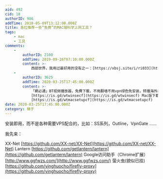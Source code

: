 ```yaml
---
aid: 492
cid: 18
authorID: 986
addTime: 2018-05-09T13:12:00.000Z
title: 各位推荐一些“免费”的MAC端科学上网工具？
tags:
    - mac
    - 工具
comments:
    -
        authorID: 2100
        addTime: 2019-09-26T07:10:00.000Z
        content: >-
            西部世界，我用过最好用的没有之一：[https://xbsj.site/i/ri033](https://xbsj.site/i/ri033)
    -
        authorID: 3625
        addTime: 2020-03-25T17:45:00.000Z
        content: >-
            「網必通」BT视频播放器，免費下載，不用翻墙不用vpn绿色免安装，转播海外新闻自媒体节目。速度飛快（需关闭360）Win版下载
            [https://is.gd/wtwinsecf](https://is.gd/wtwinsecf) Mac版下載
            [https://is.gd/wtmacsetupcf](https://is.gd/wtmacsetupcf)
date: 2020-03-25T17:45:00.000Z
category: 梯子
---
```


安装即用，而不是各种需要VPS配合的，比如：SS系列，Outline，VpnGate ......

我先来：

XX-Net [https://github.com/XX-net/XX-Net](https://github.com/XX-net/XX-Net) Lantern [https://github.com/getlantern/lantern](https://github.com/getlantern/lantern) Google访问助手（Chrome扩展） [http://www.ggfwzs.com/](http://www.ggfwzs.com/) 萤火虫(貌似已挂) [https://github.com/yinghuocho/firefly-proxy](https://github.com/yinghuocho/firefly-proxy)
